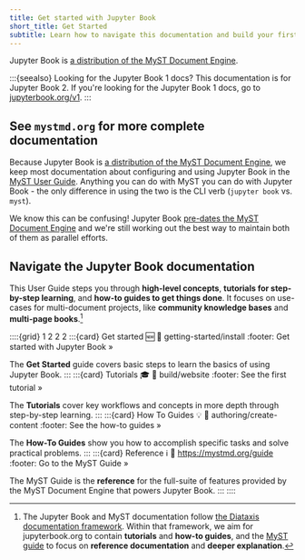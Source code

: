```yaml
---
title: Get started with Jupyter Book
short_title: Get Started
subtitle: Learn how to navigate this documentation and build your first book.
---
```


Jupyter Book is [a distribution of the MyST Document Engine](https://mystmd.org).

:::{seealso} Looking for the Jupyter Book 1 docs?
This documentation is for Jupyter Book 2. If you're looking for the Jupyter Book 1 docs, go to [jupyterbook.org/v1](https://jupyterbook.org).
:::

## See `mystmd.org` for more complete documentation

Because Jupyter Book is [a distribution of the MyST Document Engine](./community/ecosystem.md), we keep most documentation about configuring and using Jupyter Book in the [MyST User Guide](https://mystmd.org/guide). Anything you can do with MyST you can do with Jupyter Book - the only difference in using the two is the CLI verb (`jupyter book` vs. `myst`).

We know this can be confusing! Jupyter Book [pre-dates the MyST Document Engine](./community/history.md) and we're still working out the best way to maintain both of them as parallel efforts.

## Navigate the Jupyter Book documentation

This User Guide steps you through **high-level concepts**, **tutorials for step-by-step learning**, and **how-to guides to get things done**. It focuses on use-cases for multi-document projects, like **community knowledge bases** and **multi-page books**.[^diataxis]

[^diataxis]: The Jupyter Book and MyST documentation follow [the Diataxis documentation framework](https://diataxis.fr). Within that framework, we aim for jupyterbook.org to contain **tutorials** and **how-to guides**, and the [MyST guide](xref:guide) to focus on **reference documentation** and **deeper explanation**.


::::{grid} 1 2 2 2
:::{card} Get started 🆕
:link: getting-started/install
:footer: Get started with Jupyter Book »

The **Get Started** guide covers basic steps to learn the basics of using Jupyter Book.
:::
:::{card} Tutorials 🎓
:link: build/website
:footer: See the first tutorial »

The **Tutorials** cover key workflows and concepts in more depth through step-by-step learning.
:::
:::{card} How To Guides 💡
:link: authoring/create-content
:footer: See the how-to guides »

The **How-To Guides** show you how to accomplish specific tasks and solve practical problems.
:::
:::{card} Reference ℹ️
:link: https://mystmd.org/guide
:footer: Go to the MyST Guide »

The MyST Guide is the **reference** for the full-suite of features provided by the MyST Document Engine that powers Jupyter Book.
:::
::::
